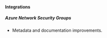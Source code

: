 
#### Integrations

##### Azure Network Security Groups

- Metadata and documentation improvements.
